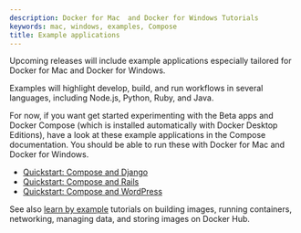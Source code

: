 ```yaml
---
description: Docker for Mac  and Docker for Windows Tutorials
keywords: mac, windows, examples, Compose
title: Example applications
---
```


Upcoming releases will include example applications especially tailored for Docker for Mac and Docker for Windows.

Examples will highlight develop, build, and run workflows in several languages, including Node.js, Python, Ruby, and Java.

For now, if you want get started experimenting with the Beta apps and Docker Compose (which is installed automatically with Docker Desktop Editions), have a look at these example applications in the Compose documentation. You should be able to run these with Docker for Mac and Docker for Windows.

- [Quickstart: Compose and Django](/compose/django/)
- [Quickstart: Compose and Rails](/compose/rails/)
- [Quickstart: Compose and WordPress](/compose/wordpress/)

See also [learn by example](/engine/tutorials/index.md) tutorials on building images, running containers, networking, managing data, and storing images on Docker Hub.